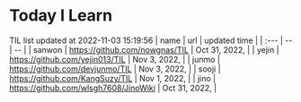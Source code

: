 # Today I Learn 
TIL list updated at 2022-11-03 15:19:56
| name | url | updated time |
| :--- | -- | -- |
| sanwon | https://github.com/nowgnas/TIL | Oct 31, 2022, |
| yejin | https://github.com/yejin013/TIL | Nov 3, 2022,  |
| junmo | https://github.com/devjunmo/TIL | Nov 3, 2022,  |
| sooji | https://github.com/KangSuzy/TIL | Nov 1, 2022,  |
| jino | https://github.com/wlsgh7608/JinoWiki | Oct 31, 2022, |
